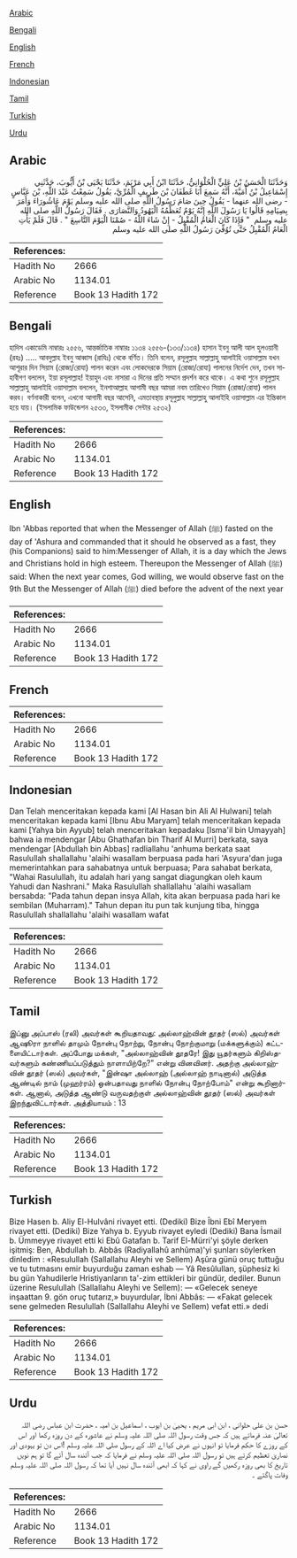 [Arabic](#arabic)

[Bengali](#bengali)

[English](#english)

[French](#french)

[Indonesian](#indonesian)

[Tamil](#tamil)

[Turkish](#turkish)

[Urdu](#urdu)

## Arabic


<div dir="rtl" lang="ar" style={{fontSize:'larger',backgroundColor:'#f8f9fa',padding:20}}>
وَحَدَّثَنَا الْحَسَنُ بْنُ عَلِيٍّ الْحُلْوَانِيُّ، حَدَّثَنَا ابْنُ أَبِي مَرْيَمَ، حَدَّثَنَا يَحْيَى بْنُ أَيُّوبَ، حَدَّثَنِي إِسْمَاعِيلُ بْنُ أُمَيَّةَ، أَنَّهُ سَمِعَ أَبَا غَطَفَانَ بْنَ طَرِيفٍ الْمُرِّيَّ، يَقُولُ سَمِعْتُ عَبْدَ اللَّهِ، بْنَ عَبَّاسٍ - رضى الله عنهما - يَقُولُ حِينَ صَامَ رَسُولُ اللَّهِ صلى الله عليه وسلم يَوْمَ عَاشُورَاءَ وَأَمَرَ بِصِيَامِهِ قَالُوا يَا رَسُولَ اللَّهِ إِنَّهُ يَوْمٌ تُعَظِّمُهُ الْيَهُودُ وَالنَّصَارَى ‏.‏ فَقَالَ رَسُولُ اللَّهِ صلى الله عليه وسلم ‏ "‏ فَإِذَا كَانَ الْعَامُ الْمُقْبِلُ - إِنْ شَاءَ اللَّهُ - صُمْنَا الْيَوْمَ التَّاسِعَ ‏"‏ ‏.‏ قَالَ فَلَمْ يَأْتِ الْعَامُ الْمُقْبِلُ حَتَّى تُوُفِّيَ رَسُولُ اللَّهِ صلى الله عليه وسلم
</div>
<div style={{backgroundColor:'#f8f9fa',padding:20, marginBottom: 10}}><table> <thead> <tr> <th>References:</th> <th></th> </tr> </thead> <tbody><tr><td>Hadith No</td><td>2666</td></tr><tr><td>Arabic No</td><td>1134.01</td></tr><tr><td>Reference</td><td>Book 13 Hadith 172</td></tr></tbody></table></div>

## Bengali


<div dir="ltr" lang="bn" style={{fontSize:'larger',backgroundColor:'#f8f9fa',padding:20}}>
হাদিস একাডেমি নাম্বারঃ ২৫৫৬, আন্তর্জাতিক নাম্বারঃ ১১৩৪ ২৫৫৬-(১৩৩/১১৩৪) হাসান ইবনু আলী আল হুলওয়ানী (রহঃ) ..... আবদুল্লাহ ইবনু আব্বাস (রাযিঃ) থেকে বর্ণিত। তিনি বলেন, রসূলুল্লাহ সাল্লাল্লাহু আলাইহি ওয়াসাল্লাম যখন আশূরার দিন সিয়াম (রোজা/রোযা) পালন করেন এবং লোকদেরকে সিয়াম (রোজা/রোযা) পালনের নির্দেশ দেন, তখন সাহাবীগণ বললেন, ইয়া রসূলাল্লাহ! ইয়াহুদ এবং নাসারা এ দিনের প্রতি সম্মান প্রদর্শন করে থাকে। এ কথা শুনে রসূলুল্লাহ সাল্লাল্লাহু আলাইহি ওয়াসাল্লাম বললেন, ইনশাআল্লাহ আগামী বছর আমরা নবম তারিখেও সিয়াম (রোজা/রোযা) পালন করব। বর্ণনাকারী বলেন, এখনো আগামী বছর আসেনি, এমতাবস্থায় রসূলুল্লাহ সাল্লাল্লাহু আলাইহি ওয়াসাল্লাম এর ইন্তিকাল হয়ে যায়। (ইসলামিক ফাউন্ডেশন ২৫৩৩, ইসলামীক সেন্টার ২৫৩২)
</div>
<div style={{backgroundColor:'#f8f9fa',padding:20, marginBottom: 10}}><table> <thead> <tr> <th>References:</th> <th></th> </tr> </thead> <tbody><tr><td>Hadith No</td><td>2666</td></tr><tr><td>Arabic No</td><td>1134.01</td></tr><tr><td>Reference</td><td>Book 13 Hadith 172</td></tr></tbody></table></div>

## English


<div dir="ltr" lang="en" style={{fontSize:'larger',backgroundColor:'#f8f9fa',padding:20}}>
Ibn 'Abbas reported that when the Messenger of Allah (ﷺ) fasted on the day of 'Ashura and commanded that it should he observed as a fast, they (his Companions) said to him:Messenger of Allah, it is a day which the Jews and Christians hold in high esteem. Thereupon the Messenger of Allah (ﷺ) said: When the next year comes, God willing, we would observe fast on the 9th But the Messenger of Allah (ﷺ) died before the advent of the next year
</div>
<div style={{backgroundColor:'#f8f9fa',padding:20, marginBottom: 10}}><table> <thead> <tr> <th>References:</th> <th></th> </tr> </thead> <tbody><tr><td>Hadith No</td><td>2666</td></tr><tr><td>Arabic No</td><td>1134.01</td></tr><tr><td>Reference</td><td>Book 13 Hadith 172</td></tr></tbody></table></div>

## French


<div dir="ltr" lang="fr" style={{fontSize:'larger',backgroundColor:'#f8f9fa',padding:20}}>

</div>
<div style={{backgroundColor:'#f8f9fa',padding:20, marginBottom: 10}}><table> <thead> <tr> <th>References:</th> <th></th> </tr> </thead> <tbody><tr><td>Hadith No</td><td>2666</td></tr><tr><td>Arabic No</td><td>1134.01</td></tr><tr><td>Reference</td><td>Book 13 Hadith 172</td></tr></tbody></table></div>

## Indonesian


<div dir="ltr" lang="id" style={{fontSize:'larger',backgroundColor:'#f8f9fa',padding:20}}>
Dan Telah menceritakan kepada kami [Al Hasan bin Ali Al Hulwani] telah menceritakan kepada kami [Ibnu Abu Maryam] telah menceritakan kepada kami [Yahya bin Ayyub] telah menceritakan kepadaku [Isma'il bin Umayyah] bahwa ia mendengar [Abu Ghathafan bin Tharif Al Murri] berkata, saya mendengar [Abdullah bin Abbas] radliallahu 'anhuma berkata saat Rasulullah shallallahu 'alaihi wasallam berpuasa pada hari 'Asyura'dan juga memerintahkan para sahabatnya untuk berpuasa; Para sahabat berkata, "Wahai Rasulullah, itu adalah hari yang sangat diagungkan oleh kaum Yahudi dan Nashrani." Maka Rasulullah shallallahu 'alaihi wasallam bersabda: "Pada tahun depan insya Allah, kita akan berpuasa pada hari ke sembilan (Muharram)." Tahun depan itu pun tak kunjung tiba, hingga Rasulullah shallallahu 'alaihi wasallam wafat
</div>
<div style={{backgroundColor:'#f8f9fa',padding:20, marginBottom: 10}}><table> <thead> <tr> <th>References:</th> <th></th> </tr> </thead> <tbody><tr><td>Hadith No</td><td>2666</td></tr><tr><td>Arabic No</td><td>1134.01</td></tr><tr><td>Reference</td><td>Book 13 Hadith 172</td></tr></tbody></table></div>

## Tamil


<div dir="ltr" lang="ta" style={{fontSize:'larger',backgroundColor:'#f8f9fa',padding:20}}>
இப்னு அப்பாஸ் (ரலி) அவர்கள் கூறியதாவது: அல்லாஹ்வின் தூதர் (ஸல்) அவர்கள் ஆஷூரா நாளில் தாமும் நோன்பு நோற்று, நோன்பு நோற்குமாறு (மக்களுக்கும்) கட்டளையிட்டார்கள். அப்போது மக்கள், "அல்லாஹ்வின் தூதரே! இது யூதர்களும் கிறிஸ்தவர்களும் கண்ணியப்படுத்தும் நாளாயிற்றே?" என்று வினவினர். அதற்கு அல்லாஹ்வின் தூதர் (ஸல்) அவர்கள், "இன்ஷா அல்லாஹ் (அல்லாஹ் நாடினால்) அடுத்த ஆண்டில் நாம் (முஹர்ரம்) ஒன்பதாவது நாளில் நோன்பு நோற்போம்" என்று கூறினார்கள். ஆனால், அடுத்த ஆண்டு வருவதற்குள் அல்லாஹ்வின் தூதர் (ஸல்) அவர்கள் இறந்துவிட்டார்கள். அத்தியாயம் : 13
</div>
<div style={{backgroundColor:'#f8f9fa',padding:20, marginBottom: 10}}><table> <thead> <tr> <th>References:</th> <th></th> </tr> </thead> <tbody><tr><td>Hadith No</td><td>2666</td></tr><tr><td>Arabic No</td><td>1134.01</td></tr><tr><td>Reference</td><td>Book 13 Hadith 172</td></tr></tbody></table></div>

## Turkish


<div dir="ltr" lang="tr" style={{fontSize:'larger',backgroundColor:'#f8f9fa',padding:20}}>
Bize Hasen b. Aliy El-Hulvâni rivayet etti. (Dediki) Bize Îbni Ebî Meryem rivayet etti. (Dediki) Bize Yahya b. Eyyub rivayet eyledi (Dediki) Bana İsmail b. Ümmeyye rivayet etti ki Ebû Gatafan b. Tarif El-Mürri'yi şöyle derken işitmiş: Ben, Abdullah b. Abbâs (Radiyallahû anhûma)'yi şunları söylerken dinledim : «Resulullah (Sallallahu Aleyhi ve Sellem) Aşûra günü oruç tuttuğu ve tu tutmasını emir buyurduğu zaman eshab — Yâ Resûlullan, şüphesiz ki bu gün Yahudilerle Hristiyanların ta'-zim ettikleri bir gündür, dediler. Bunun üzerine Resulullah (Sallallahu Aleyhi ve Sellem): — «Gelecek seneye inşaattan 9. gön oruç tutarız,» buyurdular, İbni Abbâs: — «Fakat gelecek sene gelmeden Resulullah (Sallallahu Aleyhi ve Sellem) vefat etti.» dedi
</div>
<div style={{backgroundColor:'#f8f9fa',padding:20, marginBottom: 10}}><table> <thead> <tr> <th>References:</th> <th></th> </tr> </thead> <tbody><tr><td>Hadith No</td><td>2666</td></tr><tr><td>Arabic No</td><td>1134.01</td></tr><tr><td>Reference</td><td>Book 13 Hadith 172</td></tr></tbody></table></div>

## Urdu


<div dir="rtl" lang="ur" style={{fontSize:'larger',backgroundColor:'#f8f9fa',padding:20}}>
حسن بن علی حلوانی ، ابن ابی مریم ، یحییٰ بن ایوب ، اسماعیل بن امیہ ، حضرت ابن عباس رضی اللہ تعالیٰ عنہ فرماتے ہیں کہ جس وقت رسول اللہ صلی اللہ علیہ وسلم نے عاشورہ کے دن روزہ رکھا اور اس کے روزے کا حکم فرمایا تو انہوں نے عرض کیا اے اللہ کے رسول صلی اللہ علیہ وسلم !اس دن تو یہودی اور نصاریٰ تعظیم کرتے ہیں تو رسول اللہ صلی اللہ علیہ وسلم نے فرمایا کہ جب آئندہ سال آئے گا تو ہم نویں تاریخ کا بھی روزہ رکھیں گے راوی نے کہا کہ ابھی آئندہ سال نہیں آیا تھا کہ رسول اللہ صلی اللہ علیہ وسلم وفات پاگئے ۔
</div>
<div style={{backgroundColor:'#f8f9fa',padding:20, marginBottom: 10}}><table> <thead> <tr> <th>References:</th> <th></th> </tr> </thead> <tbody><tr><td>Hadith No</td><td>2666</td></tr><tr><td>Arabic No</td><td>1134.01</td></tr><tr><td>Reference</td><td>Book 13 Hadith 172</td></tr></tbody></table></div>